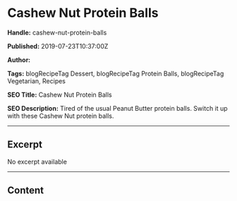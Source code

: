 # Cashew Nut Protein Balls

**Handle:** cashew-nut-protein-balls

**Published:** 2019-07-23T10:37:00Z

**Author:**  

**Tags:** blogRecipeTag Dessert, blogRecipeTag Protein Balls, blogRecipeTag Vegetarian, Recipes

**SEO Title:** Cashew Nut Protein Balls

**SEO Description:** Tired of the usual Peanut Butter protein balls. Switch it up with these Cashew Nut protein balls.

---

## Excerpt

No excerpt available

---

## Content

##

